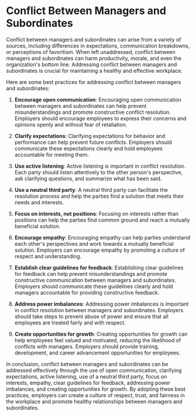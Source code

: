 # Conflict Between Managers and Subordinates

Conflict between managers and subordinates can arise from a variety of sources, including differences in expectations, communication breakdowns, or perceptions of favoritism. When left unaddressed, conflict between managers and subordinates can harm productivity, morale, and even the organization's bottom line. Addressing conflict between managers and subordinates is crucial for maintaining a healthy and effective workplace.

Here are some best practices for addressing conflict between managers and subordinates:

1. **Encourage open communication**: Encouraging open communication between managers and subordinates can help prevent misunderstandings and promote constructive conflict resolution. Employers should encourage employees to express their concerns and opinions openly and without fear of retaliation.

2. **Clarify expectations**: Clarifying expectations for behavior and performance can help prevent future conflicts. Employers should communicate these expectations clearly and hold employees accountable for meeting them.

3. **Use active listening**: Active listening is important in conflict resolution. Each party should listen attentively to the other person's perspective, ask clarifying questions, and summarize what has been said.

4. **Use a neutral third party**: A neutral third party can facilitate the resolution process and help the parties find a solution that meets their needs and interests.

5. **Focus on interests, not positions**: Focusing on interests rather than positions can help the parties find common ground and reach a mutually beneficial solution.

6. **Encourage empathy**: Encouraging empathy can help parties understand each other's perspectives and work towards a mutually beneficial solution. Employers can encourage empathy by promoting a culture of respect and understanding.

7. **Establish clear guidelines for feedback**: Establishing clear guidelines for feedback can help prevent misunderstandings and promote constructive communication between managers and subordinates. Employers should communicate these guidelines clearly and hold managers accountable for providing constructive feedback.

8. **Address power imbalances**: Addressing power imbalances is important in conflict resolution between managers and subordinates. Employers should take steps to prevent abuse of power and ensure that all employees are treated fairly and with respect.

9. **Create opportunities for growth**: Creating opportunities for growth can help employees feel valued and motivated, reducing the likelihood of conflicts with managers. Employers should provide training, development, and career advancement opportunities for employees.

In conclusion, conflict between managers and subordinates can be addressed effectively through the use of open communication, clarifying expectations, active listening, use of a neutral third party, focus on interests, empathy, clear guidelines for feedback, addressing power imbalances, and creating opportunities for growth. By adopting these best practices, employers can create a culture of respect, trust, and fairness in the workplace and promote healthy relationships between managers and subordinates.
